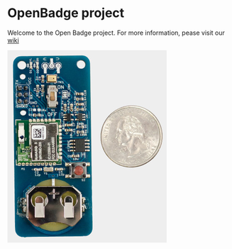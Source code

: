 OpenBadge project
=================

Welcome to the Open Badge project. For more information, pease visit our [wiki](https://github.com/HumanDynamics/OpenBadge/wiki)

![Badge](/images/v3_badge.jpg?raw=true "Open Badge")
